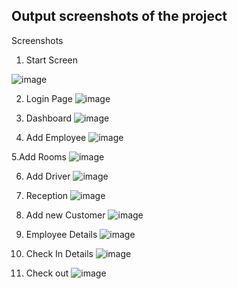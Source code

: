 ## Output screenshots of the project

Screenshots


1.	Start Screen

![image](https://user-images.githubusercontent.com/65600727/123570286-87c13180-d7e5-11eb-9c73-88fcdeef0dcd.png)



2. Login Page
![image](https://user-images.githubusercontent.com/65600727/123570519-ff8f5c00-d7e5-11eb-9325-9eb08ed27718.png)



3. Dashboard
![image](https://user-images.githubusercontent.com/65600727/123570554-159d1c80-d7e6-11eb-8094-7c97c0b78cd8.png)


4. Add Employee
![image](https://user-images.githubusercontent.com/65600727/123570767-89d7c000-d7e6-11eb-9880-269574944fa2.png)


5.Add Rooms
![image](https://user-images.githubusercontent.com/65600727/123570792-9825dc00-d7e6-11eb-9040-48cbd90a9fda.png)


6. Add Driver
![image](https://user-images.githubusercontent.com/65600727/123570817-a3790780-d7e6-11eb-84f7-d1a5a46dbbfe.png)

7. Reception
![image](https://user-images.githubusercontent.com/65600727/123570861-b2f85080-d7e6-11eb-9a21-4030fd331784.png)


8. Add new Customer
![image](https://user-images.githubusercontent.com/65600727/123570890-bd1a4f00-d7e6-11eb-95bf-6d8d3e884370.png)


9. Employee Details
![image](https://user-images.githubusercontent.com/65600727/123570931-d02d1f00-d7e6-11eb-8e79-aa5a6c77daca.png)


10. Check In Details
![image](https://user-images.githubusercontent.com/65600727/123570972-e63adf80-d7e6-11eb-8020-d4c2bce6e6f3.png)



11. Check out
![image](https://user-images.githubusercontent.com/65600727/123570994-ef2bb100-d7e6-11eb-8ac5-b0387fa79e82.png)




